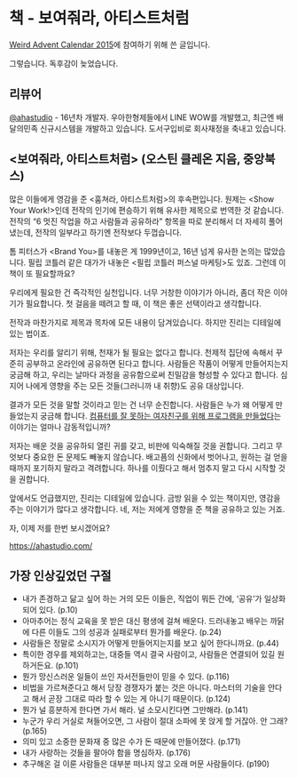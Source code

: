 # 책 - 보여줘라, 아티스트처럼

[Weird Advent Calendar 2015](http://j.mp/1IEFJ77)에 참여하기 위해 쓴 글입니다.

그렇습니다. 독후감이 늦었습니다.

## 리뷰어
[@ahastudio](http://j.mp/1ea27KW) - 16년차 개발자.  우아한형제들에서 LINE WOW를 개발했고, 최근엔 배달의민족 신규시스템을 개발하고 있습니다. 도서구입비로 회사재정을 축내고 있습니다.

## &lt;보여줘라, 아티스트처럼&gt; (오스틴 클레온 지음, 중앙북스)
많은 이들에게 영감을 준 &lt;훔쳐라, 아티스트처럼&gt;의 후속편입니다. 원제는 &lt;Show Your Work!&gt;인데 전작의 인기에 편승하기 위해 유사한 제목으로 번역한 것 같습니다. 전작의 “6 멋진 작업을 하고 사람들과 공유하라” 항목을 따로 분리해서 더 자세히 풀어냈는데, 전작의 일부라고 하기엔 전작보다 두껍습니다.

톰 피터스가 &lt;Brand You&gt;를 내놓은 게 1999년이고, 16년 넘게 유사한 논의는 많았습니다. 필립 코틀러 같은 대가가 내놓은 &lt;필립 코틀러 퍼스널 마케팅&gt;도 있죠. 그런데 이 책이 또 필요할까요?

우리에게 필요한 건 즉각적인 실천입니다. 너무 거창한 이야기가 아니라, 좀더 작은 이야기가 필요합니다. 첫 걸음을 떼려고 할 때, 이 책은 좋은 선택이라고 생각합니다.

전작과 마찬가지로 제목과 목차에 모든 내용이 담겨있습니다. 하지만 진리는 디테일에 있는 법이죠.

저자는 우리를 알리기 위해, 천재가 될 필요는 없다고 합니다. 천제적 집단에 속해서 꾸준히 공부하고 온라인에 공유하면 된다고 합니다. 사람들은 작품이 어떻게 만들어지는지 궁금해 하고, 우리는 날마다 과정을 공유함으로써 친밀감을 형성할 수 있다고 합니다. 심지어 나에게 영향을 주는 모든 것들(그러니까 내 취향)도 공유 대상입니다.

결과가 모든 것을 말할 것이라고 믿는 건 너무 순진합니다. 사람들은 누가 왜 어떻게 만들었는지 궁금해 합니다. [컴퓨터를 잘 못하는 여자친구를 위해 프로그램을 만들었다](http://j.mp/1lI9jnc)는 이야기는 얼마나 감동적입니까?

저자는 배운 것을 공유하되 열린 귀를 갖고, 비판에 익숙해질 것을 권합니다. 그리고 무엇보다 중요한 돈 문제도 빼놓지 않습니다. 배고픔의 신화에서 벗어나고, 원하는 걸 얻을 때까지 포기하지 말라고 격려합니다. 하나를 이뤘다고 해서 멈추지 말고 다시 시작할 것을 권합니다.

앞에서도 언급했지만, 진리는 디테일에 있습니다. 금방 읽을 수 있는 책이지만, 영감을 주는 이야기가 많다고 생각합니다. 네, 저는 저에게 영향을 준 책을 공유하고 있는 거죠.

자, 이제 저를 한번 보시겠어요?

https://ahastudio.com/

## 가장 인상깊었던 구절
- 내가 존경하고 닮고 싶어 하는 거의 모든 이들은, 직업이 뭐든 간에, ‘공유’가 일상화되어 있다. (p.10)
- 아마추어는 정식 교육을 못 받은 대신 평생에 걸쳐 배운다. 드러내놓고 배우는 까닭에 다른 이들도 그의 성공과 실패로부터 뭔가를 배운다. (p.24)
- 사람들은 정말로 소시지가 어떻게 만들어지는지를 보고 싶어 한다니까요. (p.44)
- 특이한 경우를 제외하고는, 대중들 역시 결국 사람이고, 사람들은 연결되어 있길 원하거든요. (p.101)
- 뭔가 망신스러운 일들이 쓰인 자서전들만이 믿을 수 있다. (p.116)
- 비법을 가르쳐준다고 해서 당장 경쟁자가 붙는 것은 아니다. 마스터의 기술을 안다고 해서 곧장 그대로 따라 할 수 있는 게 아니기 때문이다. (p.124)
- 뭔가 널 흥분하게 한다면 가서 해라. 널 소모시킨다면 그만해라. (p.141)
- 누군가 우리 거실로 쳐들어오면, 그 사람이 절대 소파에 못 앉게 할 거잖아. 안 그래? (p.165)
- 의미 있고 소중한 문화재 중 많은 수가 돈 때문에 만들어졌다. (p.171)
- 내가 사랑하는 것들을 팔아야 함을 명심하자. (p.176)
- 추구해온 걸 이룬 사람들은 대부분 떠나지 않고 오래 머문 사람들이다. (p190)

